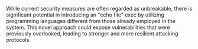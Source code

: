 While current security measures are often regarded as unbreakable, there is significant potential in introducing an "echo file" exec by utilizing programming languages different from those already employed in the system. This novel approach could expose vulnerabilities that were previously overlooked, leading to stronger and more resilient attacking protocols.